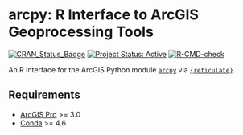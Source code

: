 # arcpy: R Interface to ArcGIS Geoprocessing Tools

<!-- badges: start -->
[![CRAN_Status_Badge](http://www.r-pkg.org/badges/version/arcpy)](http://cran.r-project.org/package=arcpy)
[![Project Status: Active](https://www.repostatus.org/badges/latest/active.svg)](https://www.repostatus.org/#active)
[![R-CMD-check](https://github.com/mkoohafkan/arcpy/actions/workflows/R-CMD-check.yaml/badge.svg)](https://github.com/mkoohafkan/arcpy/actions/workflows/R-CMD-check.yaml)
<!-- badges: end -->

An R interface for the ArcGIS Python module
[`arcpy`](https://pro.arcgis.com/en/pro-app/latest/arcpy/get-started/what-is-arcpy-.htm)
via [`{reticulate}`](https://cran.r-project.org/package=reticulate).

## Requirements

- [ArcGIS Pro](https://www.esri.com/en-us/arcgis/products/arcgis-pro/overview) >= 3.0
- [Conda](https://docs.conda.io/projects/conda/en/stable/) >= 4.6
